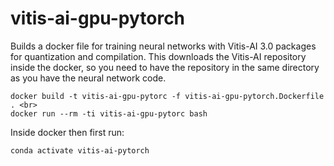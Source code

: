# vitis-ai-gpu-pytorch
Builds a docker file for training neural networks with Vitis-AI 3.0 packages for quantization and compilation.
This downloads the Vitis-AI repository inside the docker, so you need to have the repository in the same directory
as you have the neural network code. 

```
docker build -t vitis-ai-gpu-pytorc -f vitis-ai-gpu-pytorch.Dockerfile . <br>
docker run --rm -ti vitis-ai-gpu-pytorc bash
```

Inside docker then first run:
```
conda activate vitis-ai-pytorch
```
